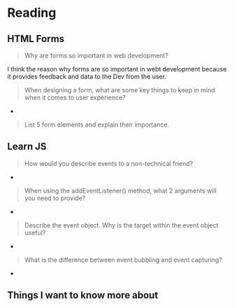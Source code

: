 # Reading

## HTML Forms

> Why are forms so important in web development?

I think the reason why forms are so important in webt development because it provides feedback and data to the Dev from the user.

> When designing a form, what are some key things to keep in mind when it comes to user experience?

-

> List 5 form elements and explain their importance.

## Learn JS

> How would you describe events to a non-technical friend?

-

> When using the addEventListener() method, what 2 arguments will you need to provide?

-

> Describe the event object. Why is the target within the event object useful?

-

> What is the difference between event bubbling and event capturing?

-

## Things I want to know more about
